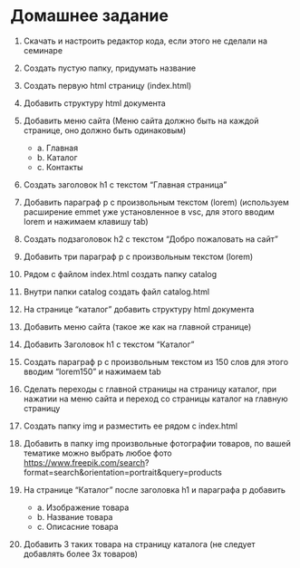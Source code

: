 # Домашнее задание

1. Скачать и настроить редактор кода, если этого не сделали на семинаре
2. Создать пустую папку, придумать название
3. Создать первую html страницу (index.html)
4. Добавить структуру html документа
5. Добавить меню сайта (Меню сайта должно быть на каждой странице, оно
   должно быть одинаковым)
   - a. Главная
   - b. Каталог
   - c. Контакты
6. Создать заголовок h1 с текстом “Главная страница”
7. Добавить параграф p с произвольным текстом (lorem) (используем расширение
   emmet уже установленное в vsc, для этого вводим lorem и нажимаем клавишу tab)
8. Создать подзаголовок h2 с текстом “Добро пожаловать на сайт”
9. Добавить три параграф p с произвольным текстом (lorem)
10. Рядом с файлом index.html создать папку catalog
11. Внутри папки catalog создать файл catalog.html
12. На странице “каталог” добавить структуру html документа
13. Добавить меню сайта (такое же как на главной странице)
14. Добавить Заголовок h1 с текстом “Каталог”
15. Создать параграф p с произвольным текстом из 150 слов для этого вводим
    “lorem150” и нажимаем tab
16. Сделать переходы с главной страницы на страницу каталог, при нажатии на
    меню сайта и переход со страницы каталог на главную страницу
17. Создать папку img и разместить ее рядом с index.html
18. Добавить в папку img произвольные фотографии товаров, по вашей тематике
    можно выбрать любое фото https://www.freepik.com/search?
    format=search&orientation=portrait&query=products
19. На странице “Каталог” после заголовка h1 и параграфа p добавить

    - a. Изображение товара
    - b. Название товара
    - c. Описасние товара

20. Добавить 3 таких товара на страницу каталога (не следует добавлять более 3х
    товаров)
